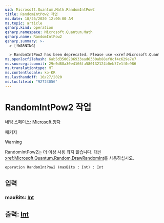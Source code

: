 ```yaml
---
uid: Microsoft.Quantum.Math.RandomIntPow2
title: RandomIntPow2 작업
ms.date: 10/26/2020 12:00:00 AM
ms.topic: article
qsharp.kind: operation
qsharp.namespace: Microsoft.Quantum.Math
qsharp.name: RandomIntPow2
qsharp.summary: >-
  > [!WARNING]

  > RandomIntPow2 has been deprecated. Please use <xref:Microsoft.Quantum.Random.DrawRandomInt> instead.
ms.openlocfilehash: 6ab5d3500286933aad6330ab88ef8cf4c629e7e7
ms.sourcegitcommit: 29e0d88a30e4166fa580132124b0eb57e1f0e986
ms.translationtype: MT
ms.contentlocale: ko-KR
ms.lasthandoff: 10/27/2020
ms.locfileid: "92723056"
---
```

# <a name="randomintpow2-operation"></a>RandomIntPow2 작업

네임 스페이스: [Microsoft 양자](xref:Microsoft.Quantum.Math)

패키지 [](https://nuget.org/packages/)


> [!WARNING]
> RandomIntPow2는 더 이상 사용 되지 않습니다. 대신 <xref:Microsoft.Quantum.Random.DrawRandomInt>를 사용하십시오.



```qsharp
operation RandomIntPow2 (maxBits : Int) : Int
```


## <a name="input"></a>입력

### <a name="maxbits--int"></a>maxBits: [Int](xref:microsoft.quantum.lang-ref.int)





## <a name="output--int"></a>출력: [Int](xref:microsoft.quantum.lang-ref.int)

